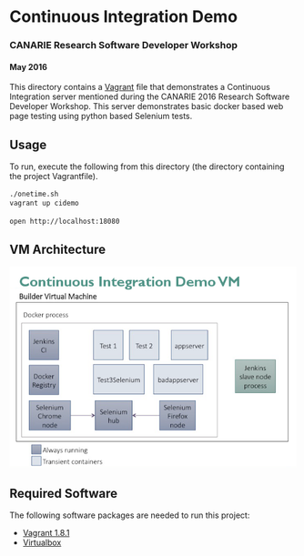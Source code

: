 # Continuous Integration Demo
### CANARIE Research Software Developer Workshop
#### May 2016

This directory contains a [Vagrant](https://www.vagrantup.com/) file that demonstrates a Continuous Integration server mentioned during the CANARIE 2016 Research Software Developer Workshop.  This server demonstrates basic docker based web page testing using python based Selenium tests.

## Usage
To run, execute the following from this directory (the directory containing the project Vagrantfile).

	./onetime.sh
	vagrant up cidemo

	open http://localhost:18080

## VM Architecture
![cidemo VM architecture diagram](./VM_architecture.png)

## Required Software
The following software packages are needed to run this project:

* [Vagrant 1.8.1](https://www.vagrantup.com/downloads.html)
* [Virtualbox](https://www.virtualbox.org/wiki/Downloads)

